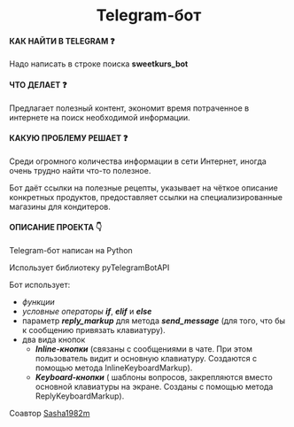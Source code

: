 <h1 align="center">Telegram-бот</h1>

#### КАК НАЙТИ В TELEGRAM ❓

Надо написать в строке поиска **sweetkurs_bot**

#### ЧТО ДЕЛАЕТ ❓

Предлагает полезный контент, экономит время потраченное в интернете на поиск необходимой информации.

#### КАКУЮ ПРОБЛЕМУ РЕШАЕТ ❓

Среди огромного количества информации в сети Интернет, иногда очень трудно найти что-то полезное.

Бот даёт ссылки на полезные рецепты, указывает на чёткое описание конкретных продуктов, предоставляет ссылки на специализированные магазины для кондитеров.

#### ОПИСАНИЕ ПРОЕКТА 👇

Telegram-бот написан на Python 

Использует библиотеку  pyTelegramBotAPI

Бот использует:
- *функции*
- *условные операторы* ***if***, ***elif*** и ***else***
- параметр ***reply_markup*** для метода ***send_message*** (для того, что бы к сообщению привязать клавиатуру).
- два вида кнопок
    - ***Inline-кнопки*** (связаны с сообщениями в чате. При этом пользователь видит и основную клавиатуру. Создаются с помощью метода InlineKeyboardMarkup).
    - ***Keyboard-кнопки*** ( шаблоны вопросов, закрепляются вместо основной клавиатуры на экране. Созданы с помощью метода ReplyKeyboardMarkup).







Соавтор [Sasha1982m](https://github.com/Sasha1982m)
